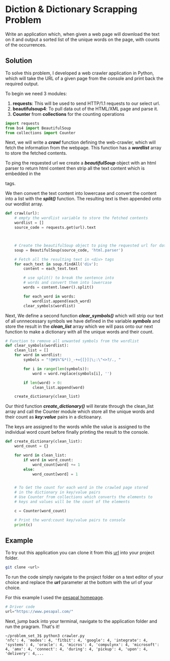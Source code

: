 # Diction & Dictionary Scrapping Problem

Write an application which, when given a web page will download the text on it and output a sorted list of the unique words on the page, with counts of the occurrences.


## Solution
To solve this problem, I developed a web crawler application in Python, which will take the URL of 
a given page from the console and print back the required output.

To begin we need 3 modules: 
 1. **requests**: This will be used to send HTTP/1.1  requests to our select url.
 2. **beautifulsoup4**: To pull data out of the HTML/XML page and parse it.
 3. **Counter** from **collections** for the counting operations

```python
import requests
from bs4 import BeautifulSoup
from collections import Counter
```
Next, we will write a ***crawl*** function defining the web-crawler, which will fetch the information from the webpage. This function has a ***wordlist*** array to store the fetched contents.

To ping the requested url we create a ***beautifulSoup*** object  with an html parser to return html content then strip all the text content which is embedded in the <div> tags.

We then convert the text content into lowercase and convert the content into a list with the ***split()*** function. The resulting text is then appended onto our wordlist array.
```python
def crawl(url):
    # empty the wordlist variable to store the fetched contents
    wordlist = []
    source_code = requests.get(url).text



    # Create the beautifulSoup object to ping the requested url for data
    soup = BeautifulSoup(source_code, 'html.parser')

    # Fetch all the resulting text in <div> tags 
    for each_text in soup.findAll('div'):
        content = each_text.text

        # use split() to break the sentence into
        # words and convert them into lowercase
        words = content.lower().split()

        for each_word in words:
            wordlist.append(each_word)
        clear_symbols(wordlist)
```
Next, We define a second function ***clear_symbols()*** which will strip our text of all unnnecessary symbols we have defined in the variable ***symbols*** and store the result in the ***clean_list*** array which we will pass onto our next function to make a dictionary with all the unique words and their count. 

```python
# Function to remove all unwanted symbols from the wordlist
def clear_symbols(wordlist):
    clean_list = []
    for word in wordlist:
        symbols = "!@#$%^&*()_-+={[}]|\;:\"<>?/., "

        for i in range(len(symbols)):
            word = word.replace(symbols[i], '')

        if len(word) > 0:
            clean_list.append(word)

    create_dictionary(clean_list)
```
 Our third function ***create_dictionary()*** will iterate through the clean_list array and call the Counter module which store all the unique words and their count as ***key:value*** pairs in a dictioanary. 

The keys are assigned to the words while the value is assigned to the individual word count before finally printing the result to the console.
```python
def create_dictionary(clean_list):
    word_count = {}

    for word in clean_list:
        if word in word_count:
            word_count[word] += 1
        else:
            word_count[word] = 1


    # To Get the count for each word in the crawled page stored
    # in the dictionary in key/value pairs
    # Use Counter from collections which converts the elements to
    # keys and values will be the count of the elements

    c = Counter(word_count)

    # Print the word:count key/value pairs to console
    print(c)
```

   
## Example
To try out this application you can clone it from this 
[url](https://github.com/Joseph-Mutua/problem_set_3) into your project folder.

```bash
git clone <url>
```
To run the code simply navigate to the project folder on a text editor of your choice and replace the ***url*** parameter at the bottom with the url of your choice.

For this example I used the [pesapal homepage](https://www.pesapal.com/).
```python
# Driver code
url="https://www.pesapal.com/"
```
Next, jump back into your terminal, navigate to the application folder and run the pragram. That's it! 
```
~/problem_set_3$ python3 crawler.py
'nfc': 4, 'modes': 4, 'fitbit': 4, 'google': 4, 'integrate': 4, 'systems': 4, 'oracle': 4, 'micros': 4, 'compulynx': 4, 'microsoft': 4, 'amx': 4, 'connect': 4, 'during': 4, 'pickup': 4, 'upon': 4, 'delivery': 4,...

```

